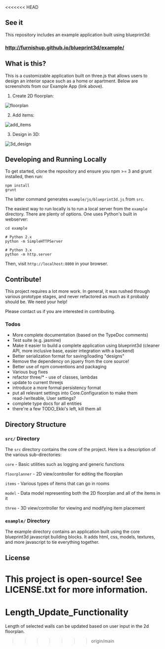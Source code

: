<<<<<<< HEAD
## See it

This repository includes an example application built using blueprint3d:

### http://furnishup.github.io/blueprint3d/example/

## What is this?

This is a customizable application built on three.js that allows users to design an interior space such as a home or apartment. Below are screenshots from our Example App (link above). 

1) Create 2D floorplan:

![floorplan](https://s3.amazonaws.com/furnishup/floorplan.png)

2) Add items:

![add_items](https://s3.amazonaws.com/furnishup/add_items.png)

3) Design in 3D:

![3d_design](https://s3.amazonaws.com/furnishup/design.png)

## Developing and Running Locally

To get started, clone the repository and ensure you npm >= 3 and grunt installed, then run:

    npm install
    grunt

The latter command generates `example/js/blueprint3d.js` from `src`.

The easiest way to run locally is to run a local server from the `example` directory. There are plenty of options. One uses Python's built in webserver:

    cd example

    # Python 2.x
    python -m SimpleHTTPServer

    # Python 3.x
    python -m http.server

Then, visit `http://localhost:8000` in your browser.

## Contribute!

This project requires a lot more work. In general, it was rushed through various prototype stages, and never refactored as much as it probably should be. We need your help!

Please contact us if you are interested in contributing.

### Todos

- More complete documentation (based on the TypeDoc comments)
- Test suite (e.g. jasmine)
- Make it easier to build a complete application using blueprint3d (cleaner API, more inclusive base, easier integration with a backend)
- Better serialization format for saving/loading "designs"
- Remove the dependency on jquery from the core source!
- Better use of npm conventions and packaging
- Various bug fixes
- refactor three/* - use of classes, lambdas
- update to current threejs
- introduce a more formal persistency format
- put all relevant settings into Core.Configuration to make them read-/writeable, User settings?
- complete type docs for all entities
- there're a few TODO_Ekki's left, kill them all

## Directory Structure

### `src/` Directory

The `src` directory contains the core of the project. Here is a description of the various sub-directories:

`core` - Basic utilities such as logging and generic functions

`floorplanner` - 2D view/controller for editing the floorplan

`items` - Various types of items that can go in rooms

`model` - Data model representing both the 2D floorplan and all of the items in it

`three` - 3D view/controller for viewing and modifying item placement


### `example/` Directory

The example directory contains an application built using the core blueprint3d javascript building blocks. It adds html, css, models, textures, and more javascript to tie everything together.

## License

This project is open-source! See LICENSE.txt for more information.
=======
# Length_Update_Functionality
Length of selected walls can be updated based on user input in the 2d floorplan.
>>>>>>> origin/main
